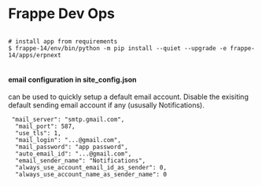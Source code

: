 # Frappe Dev Ops

```

# install app from requirements
$ frappe-14/env/bin/python -m pip install --quiet --upgrade -e frappe-14/apps/erpnext


```

#### email configuration in site_config.json

can be used to quickly setup a default email account. Disable the exisiting default sending email account if any (ususally Notifications).

```
 "mail_server": "smtp.gmail.com",
  "mail_port": 587,
  "use_tls": 1,
  "mail_login": "...@gmail.com",
  "mail_password": "app password",
  "auto_email_id": "...@gmail.com",
  "email_sender_name": "Notifications",
  "always_use_account_email_id_as_sender": 0,
  "always_use_account_name_as_sender_name": 0
  ```